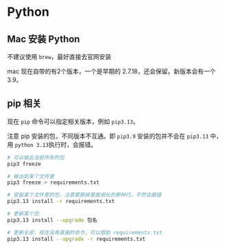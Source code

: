 # Python

## Mac 安装 Python

不建议使用 `brew`，最好直接去官网安装

mac 现在自带的有2个版本，一个是早期的 2.7.18，还会保留。新版本会有一个 3.9。

## pip 相关

现在 `pip` 命令可以指定相关版本，例如 `pip3.13`。

注意 pip 安装的包，不同版本不互通。即 `pip3.9` 安装的包并不会在 `pip3.13` 中，用 `python 3.13`执行时，会报错。

```bash
# 可以输出当前所有的包
pip3 freeze

# 输出到某个文件里
pip3 freeze > requirements.txt

# 安装某个文件里的包，注意要删掉里面很长的那种行，不然会报错
pip3.13 install -r requirements.txt

# 更新某个包
pip3.13 install --upgrade 包名

# 更新全部，现在没有直接的命令，可以借助 requirements.txt
pip3.13 install --upgrade -r requirements.txt
```
